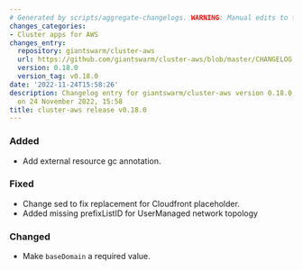 ```yaml
---
# Generated by scripts/aggregate-changelogs. WARNING: Manual edits to this files will be overwritten.
changes_categories:
- Cluster apps for AWS
changes_entry:
  repository: giantswarm/cluster-aws
  url: https://github.com/giantswarm/cluster-aws/blob/master/CHANGELOG.md#0180---2022-11-24
  version: 0.18.0
  version_tag: v0.18.0
date: '2022-11-24T15:58:26'
description: Changelog entry for giantswarm/cluster-aws version 0.18.0, published
  on 24 November 2022, 15:58
title: cluster-aws release v0.18.0
---
```


### Added
- Add external resource gc annotation.
### Fixed
- Change sed to fix replacement for Cloudfront placeholder.
- Added missing prefixListID for UserManaged network topology
### Changed
- Make `baseDomain` a required value.
